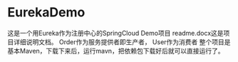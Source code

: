 # EurekaDemo
这是一个用Eureka作为注册中心的SpringCloud Demo项目
readme.docx这是项目详细说明文档。
Order作为服务提供者即生产者，
User作为消费者
整个项目是基本Maven，下载下来后，运行mavn，把依赖包下载好后就可以直接运行了。
